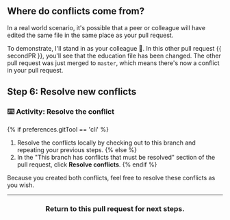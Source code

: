 ## Where do conflicts come from?

In a real world scenario, it's possible that a peer or colleague will have edited the same file in the same place as your pull request.

To demonstrate, I'll stand in as your colleague :wave:. In this other pull request {{ secondPR }}, you'll see that the education file has been changed. The other pull request was just merged to `master`, which means there's now a conflict in your pull request.

## Step 6: Resolve new conflicts

### :keyboard: Activity: Resolve the conflict

{% if preferences.gitTool == 'cli' %}
1. Resolve the conflicts locally by checking out to this branch and repeating your previous steps.
{% else %}
1. In the "This branch has conflicts that must be resolved" section of the pull request, click **Resolve conflicts**.
{% endif %}

Because you created both conflicts, feel free to resolve these conflicts as you wish.

<hr>
<h3 align="center">Return to this pull request for next steps.</h3>
